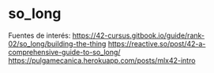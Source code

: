 # so_long

Fuentes de interés:
https://42-cursus.gitbook.io/guide/rank-02/so_long/building-the-thing
https://reactive.so/post/42-a-comprehensive-guide-to-so_long/
https://pulgamecanica.herokuapp.com/posts/mlx42-intro